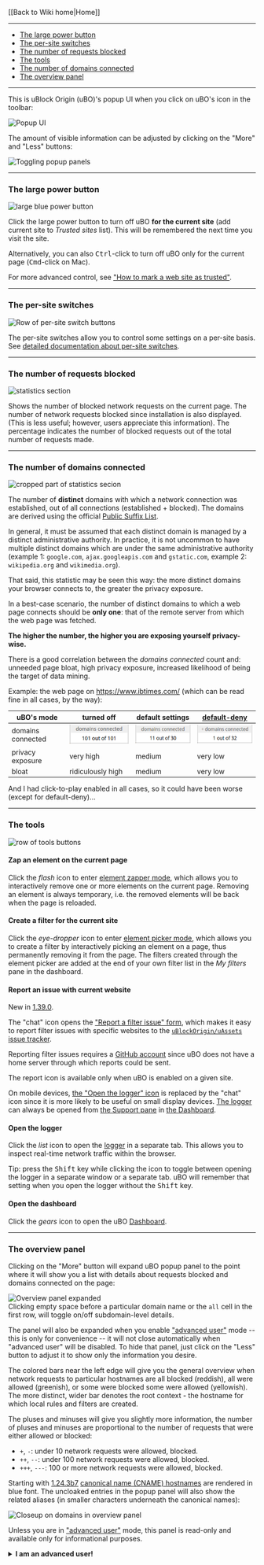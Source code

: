 [[Back to Wiki home|Home]]

***

- [The large power button](#the-large-power-button)
- [The per-site switches](#the-per-site-switches)
- [The number of requests blocked](#the-number-of-requests-blocked)
- [The tools](#the-tools)
- [The number of domains connected](#the-number-of-domains-connected)
- [The overview panel](#the-overview-panel)

***

This is uBlock Origin (uBO)'s popup UI when you click on uBO's icon in the toolbar:

![Popup UI](https://user-images.githubusercontent.com/886325/148119326-2b33327e-4e5a-4a90-a3f9-4e772adeba69.png)

The amount of visible information can be adjusted by clicking on the "More" and "Less" buttons:

![Toggling popup panels](https://user-images.githubusercontent.com/886325/85211186-fd7afd80-b346-11ea-99b6-ca304b867c09.gif)


***

### The large power button

![large blue power button](https://user-images.githubusercontent.com/886325/85211203-1d122600-b347-11ea-8271-a60449a57c8b.png)

Click the large power button to turn off uBO **for the current site** (add current site to _Trusted sites_ list). This will be remembered the next time you visit the site.

Alternatively, you can also <kbd>Ctrl</kbd>-click to turn off uBO only for the current page (<kbd>Cmd</kbd>-click on Mac).

For more advanced control, see ["How to mark a web site as trusted"](./How-to-mark-a-web-site-as-trusted).

***

### The per-site switches

![Row of per-site switch buttons](https://user-images.githubusercontent.com/585534/85226654-a73da700-b3a6-11ea-9c1b-a579981ffdfe.png)

The per-site switches allow you to control some settings on a per-site basis. See [detailed documentation about per-site switches](./Per-site-switches).

***

### The number of requests blocked

![statistics section](https://user-images.githubusercontent.com/886325/85211231-564a9600-b347-11ea-9f5b-ab926c202cb0.png)

Shows the number of blocked network requests on the current page. The number of network requests blocked since installation is also displayed. (This is less useful; however, users appreciate this information). The percentage indicates the number of blocked requests out of the total number of requests made.

***

### The number of domains connected

![cropped part of statistics secion](https://user-images.githubusercontent.com/886325/85211255-87c36180-b347-11ea-9d79-81e91b0429db.png)

The number of **distinct** domains with which a network connection was established, out of all connections (established + blocked). The domains are derived using the official [Public Suffix List](https://publicsuffix.org/).

In general, it must be assumed that each distinct domain is managed by a distinct administrative authority. In practice, it is not uncommon to have multiple distinct domains which are under the same administrative authority (example 1: `google.com`, `ajax.googleapis.com` and `gstatic.com`, example 2: `wikipedia.org` and `wikimedia.org`).

That said, this statistic may be seen this way: the more distinct domains your browser connects to, the greater the privacy exposure.

In a best-case scenario, the number of distinct domains to which a web page connects should be **only one**:  that of the remote server from which the web page was fetched.

**The higher the number, the higher you are exposing yourself privacy-wise.**

There is a good correlation between the _domains connected_ count and: unneeded page bloat, high privacy exposure, increased likelihood of being the target of data mining.

Example: the web page on <https://www.ibtimes.com/> (which can be read fine in all cases, by the way):

 uBO's mode | turned off | default settings | [default-deny](./Blocking-mode:-medium-mode)
--- | --- | --- | ---
domains connected | ![](https://raw.githubusercontent.com/gorhill/uBlock/master/doc/img/popup-1e.png) | ![](https://raw.githubusercontent.com/gorhill/uBlock/master/doc/img/popup-1d.png) | ![](https://raw.githubusercontent.com/gorhill/uBlock/master/doc/img/popup-1f.png)
privacy exposure | very high | medium | very low
bloat | ridiculously high | medium | very low

And I had click-to-play enabled in all cases, so it could have been worse (except for default-deny)...

***

### The tools

![row of tools buttons](https://user-images.githubusercontent.com/886325/148119666-61ac0ab2-85b4-48dc-8578-2850a18932e5.png)

#### Zap an element on the current page

Click the _flash_ icon to enter [element zapper mode](./Element-zapper), which allows you to interactively remove one or more elements on the current page. Removing an element is always temporary, i.e. the removed elements will be back when the page is reloaded.

#### Create a filter for the current site

Click the _eye-dropper_ icon to enter [element picker mode](./Element-picker), which allows you to create a filter by interactively picking an element on a page, thus permanently removing it from the page. The filters created through the element picker are added at the end of your own filter list in the _My filters_ pane in the dashboard.

#### Report an issue with current website
<span name="report-an-issue-on-this-website"></span>

New in [1.39.0](https://github.com/gorhill/uBlock/commit/eccf613edfe480d34cb225dac203d3213f3ef2f7).

The "chat" icon opens the ["Report a filter issue" form](./The-"Report-a-filter-issue"-form), which makes it easy to report filter issues with specific websites to the [`uBlockOrigin/uAssets` issue tracker](https://github.com/uBlockOrigin/uAssets/issues?q=is%3Aissue).

Reporting filter issues requires a [GitHub account](https://github.com/signup) since uBO does not have a home server through which reports could be sent.

The report icon is available only when uBO is enabled on a given site.

On mobile devices, [the "Open the logger" icon](#open-the-logger) is replaced by the "chat" icon since it is more likely to be useful on small display devices. [The logger](./The-logger) can always be opened from [the Support pane](./Dashboard:-Support) in [the Dashboard](./Dashboard).

#### Open the logger

Click the _list_ icon to open the [logger](./The-logger) in a separate tab. This allows you to inspect real-time network traffic within the browser.

Tip: press the <kbd>Shift</kbd> key while clicking the icon to toggle between opening the logger in a separate window or a separate tab. uBO will remember that setting when you open the logger without the <kbd>Shift</kbd> key.

#### Open the dashboard

Click the _gears_ icon to open the uBO [Dashboard](./Dashboard).

***

### The overview panel

Clicking on the "More" button will expand uBO popup panel to the point where it will show you a list with details about requests blocked and domains connected on the page:

![Overview panel expanded](https://user-images.githubusercontent.com/886325/85211429-6794a200-b349-11ea-94cb-998ee36e6d59.gif)<br>Clicking empty space before a particular domain name or the `all` cell in the first row, will toggle on/off subdomain-level details.

The panel will also be expanded when you enable ["advanced user"](./Advanced-user-features) mode -- this is only for convenience -- it will not close automatically when "advanced user" will be disabled. To hide that panel, just click on the "Less" button to adjust it to show only the information you desire.

The colored bars near the left edge will give you the general overview when network requests to particular hostnames are all blocked (reddish), all were allowed (greenish), or some were blocked some were allowed (yellowish). The more distinct, wider bar denotes the root context - the hostname for which local rules and filters are created.

<span name="the-pluses-and-minuses">The pluses and minuses</span> will give you slightly more information, the number of pluses and minuses are proportional to the number of requests that were either allowed or blocked:
- `+`, `-`: under 10 network requests were allowed, blocked.
- `++`, `--`: under 100 network requests were allowed, blocked.
- `+++`, `---`: 100 or more network requests were allowed, blocked.

Starting with [1.24.3b7](https://github.com/gorhill/uBlock/commit/d0738c0835338a15683b9dfffd12b670f513c3f1) [canonical name (CNAME) hostnames](https://wikipedia.org/wiki/CNAME_record) are rendered in blue font. The uncloaked entries in the popup panel will also show the related aliases (in smaller characters underneath the canonical names):

![Closeup on domains in overview panel](https://user-images.githubusercontent.com/886325/85211664-a297d500-b34b-11ea-82fd-f9fb64189091.png)

Unless you are in ["advanced user"](./Advanced-user-features) mode, this panel is read-only and available only for informational purposes.

<details>
<summary><strong>I am an advanced user!</strong></summary>

***

In "advanced user" mode this panel is fully interactive and can be used for advanced filtering control:

![Overview panel advanced mode](https://user-images.githubusercontent.com/886325/85384714-b3aa3700-b541-11ea-91cd-6e0e2c1aad4c.gif)

Refer to the [_Dynamic filtering_ documentation](./Dynamic-filtering) to learn more about the rules.

After modifying the rules, you can quickly reload the page without leaving the popup by clicking on the reload button appearing in top-right corner. Click it with <kbd>Ctrl</kbd>, <kbd>Shift</kbd> or <kbd>Cmd</kbd> (Mac) pressed to bypass browser cache.

Click the `all` cell at the top with <kbd>Ctrl</kbd> and <kbd>Shift</kbd> pressed to open popup panel as a new browser tab, which may be useful for example to capture screenshots.

</details>
